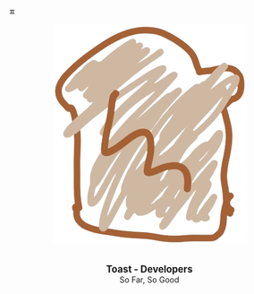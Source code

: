 ㅍ<br />

<div align="center">
  
<img src="https://raw.githubusercontent.com/The-Toast/.github/main/assets/logo.png" />

<br />
<br />

<b><big>Toast - Developers</big></b><br />
So Far, So Good

</div>

<br />
